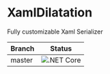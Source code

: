# XamlDilatation
Fully customizable Xaml Serializer

| Branch | Status                                                                                                 |
|--------|--------------------------------------------------------------------------------------------------------|
| master | ![.NET Core](https://github.com/Chrissps/XamlDilatation/workflows/.NET%20Core/badge.svg?branch=master) |
